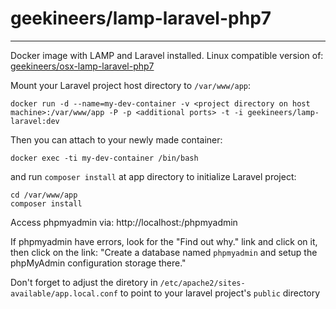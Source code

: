 # geekineers/lamp-laravel-php7
---

Docker image with LAMP and Laravel installed. Linux compatible version of: [geekineers/osx-lamp-laravel-php7](https://)

Mount your Laravel project host directory to `/var/www/app`:

```
docker run -d --name=my-dev-container -v <project directory on host machine>:/var/www/app -P -p <additional ports> -t -i geekineers/lamp-laravel:dev
```

Then you can attach to your newly made container:

```
docker exec -ti my-dev-container /bin/bash
```

and run `composer install` at app directory to initialize Laravel project:

```
cd /var/www/app
composer install
```

Access phpmyadmin via: http://localhost:<port>/phpmyadmin

If phpmyadmin have errors, look for the "Find out why." link and click on it, then click on the link: "Create a database named `phpmyadmin` and setup the phpMyAdmin configuration storage there."

Don't forget to adjust the diretory in `/etc/apache2/sites-available/app.local.conf` to point to your laravel project's `public` directory
